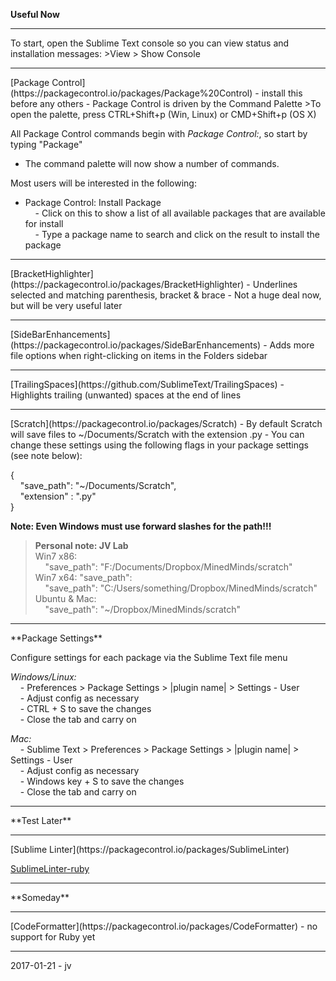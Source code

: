 **Useful Now**
<hr>
To start, open the Sublime Text console so you can view status and installation messages:
>View > Show Console
<hr>
[Package Control](https://packagecontrol.io/packages/Package%20Control)  
- install this before any others  
- Package Control is driven by the Command Palette  
>To open the palette, press CTRL+Shift+p (Win, Linux) or CMD+Shift+p (OS X)  

All Package Control commands begin with *Package Control:*, so start by typing "Package"  
- The command palette will now show a number of commands.

Most users will be interested in the following:  
- Package Control: Install Package  
&nbsp;&nbsp;&nbsp;&nbsp;- Click on this to show a list of all available packages that are available for install  
&nbsp;&nbsp;&nbsp;&nbsp;- Type a package name to search and click on the result to install the package
<hr>
[BracketHighlighter](https://packagecontrol.io/packages/BracketHighlighter)  
- Underlines selected and matching parenthesis, bracket & brace  
- Not a huge deal now, but will be very useful later
<hr>
[SideBarEnhancements](https://packagecontrol.io/packages/SideBarEnhancements)  
- Adds more file options when right-clicking on items in the Folders sidebar  
<hr>
[TrailingSpaces](https://github.com/SublimeText/TrailingSpaces)  
- Highlights trailing (unwanted) spaces at the end of lines  
<hr>
[Scratch](https://packagecontrol.io/packages/Scratch)  
- By default Scratch will save files to ~/Documents/Scratch with the extension .py  
- You can change these settings using the following flags in your package settings (see note below):  

{  
&nbsp;&nbsp;&nbsp;&nbsp;"save_path": "~/Documents/Scratch",  
&nbsp;&nbsp;&nbsp;&nbsp;"extension" : ".py"  
}

**Note: Even Windows must use forward slashes for the path!!!**

>**Personal note: JV Lab**  
Win7 x86:  
&nbsp;&nbsp;&nbsp;&nbsp;"save_path": "F:/Documents/Dropbox/MinedMinds/scratch"  
Win7 x64: "save_path":  
&nbsp;&nbsp;&nbsp;&nbsp;"save_path": "C:/Users/something/Dropbox/MinedMinds/scratch"  
Ubuntu & Mac:  
&nbsp;&nbsp;&nbsp;&nbsp;"save_path": "~/Dropbox/MinedMinds/scratch"  
<hr>
**Package Settings**

Configure settings for each package via the Sublime Text file menu

*Windows/Linux:*  
&nbsp;&nbsp;&nbsp;&nbsp;- Preferences > Package Settings > |plugin name| > Settings - User  
&nbsp;&nbsp;&nbsp;&nbsp;- Adjust config as necessary  
&nbsp;&nbsp;&nbsp;&nbsp;- CTRL + S to save the changes  
&nbsp;&nbsp;&nbsp;&nbsp;- Close the tab and carry on  

*Mac:*  
&nbsp;&nbsp;&nbsp;&nbsp;- Sublime Text > Preferences > Package Settings > |plugin name| > Settings - User  
&nbsp;&nbsp;&nbsp;&nbsp;- Adjust config as necessary  
&nbsp;&nbsp;&nbsp;&nbsp;- Windows key + S to save the changes  
&nbsp;&nbsp;&nbsp;&nbsp;- Close the tab and carry on  
<hr>
**Test Later**
<hr>
[Sublime Linter](https://packagecontrol.io/packages/SublimeLinter)

[SublimeLinter-ruby](https://packagecontrol.io/packages/SublimeLinter-ruby)
<hr>
**Someday**
<hr>
[CodeFormatter](https://packagecontrol.io/packages/CodeFormatter)
- no support for Ruby yet
<hr>
2017-01-21 - jv